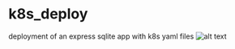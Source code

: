 # k8s_deploy
deployment of an express sqlite app with k8s yaml files
![alt text](https://github.com/SabbaghAladdine/blob/main/k8s_deploy/final_result.png?raw=true) 